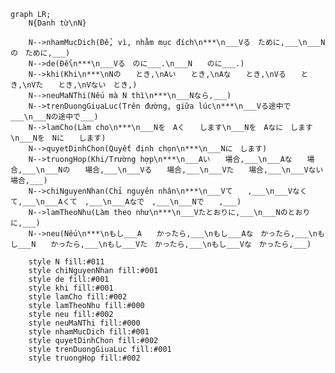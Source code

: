 ﻿```mermaid
graph LR;
    N{Danh từ\nN}

    N-->nhamMucDich(Để, vì, nhằm mục đích\n***\n___Vる　ために,___\n___Nの　ために,___)
    N-->de(Để\n***\n___Vる　のに___.\n___N　　のに___.)
    N-->khi(Khi\n***\nNの　　とき,\nAい　　とき,\nAな　　とき,\nVる　　とき,\nVた　　とき,\nVない　とき,)
    N-->neuMaNThi(Nếu mà N thì\n***\n___Nなら,___)
    N-->trenDuongGiuaLuc(Trên đường, giữa lúc\n***\n___Vる途中で___\n___Nの途中で___)
    N-->lamCho(Làm cho\n***\n___Nを　Aく　　します\n___Nを　Aなに　します\n___Nを　Nに　　します)
    N-->quyetDinhChon(Quyết định chọn\n***\n___Nに　します)
    N-->truongHop(Khi/Trường hợp\n***\n___Aい　　場合,___\n___Aな　　場合,___\n___Nの　　場合,___\n___Vる　　場合,___\n___Vた　　場合,___\n___Vない　場合,___)
    N-->chiNguyenNhan(Chỉ nguyên nhân\n***\n___Vて　　,___\n___Vなくて,___\n___Aくて　,___\n___Aなで　,___\n___Nで　　,___)
    N-->lamTheoNhu(Làm theo như\n***\n___Vたとおりに,___\n___Nのとおりに,___)
    N-->neu(Nếu\n***\nもし___A　　かったら,___\nもし___Aな　かったら,___\nもし___N　　かったら,___\nもし___Vた　かったら,___\nもし___Vな　かったら,___)

    style N fill:#011
    style chiNguyenNhan fill:#001
    style de fill:#001
    style khi fill:#001
    style lamCho fill:#002
    style lamTheoNhu fill:#000
    style neu fill:#002
    style neuMaNThi fill:#000
    style nhamMucDich fill:#001
    style quyetDinhChon fill:#002
    style trenDuongGiuaLuc fill:#001
    style truongHop fill:#002
```